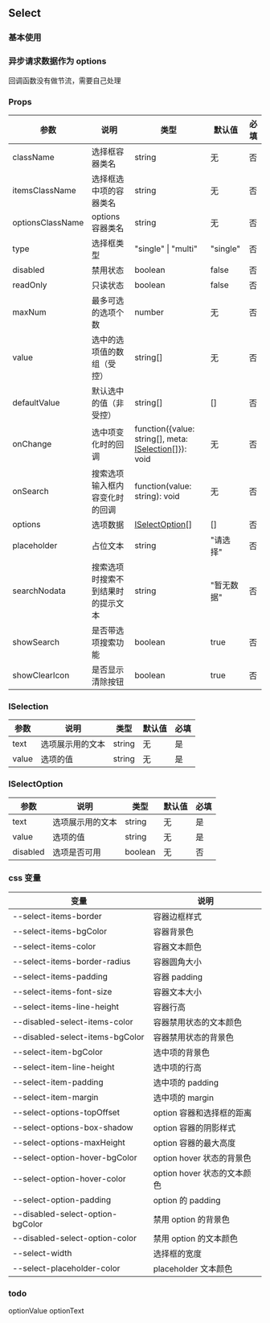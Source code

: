 ## Select

### 基本使用

<code src="../demo/select/select1.tsx"></code>

### 异步请求数据作为 options

回调函数没有做节流，需要自己处理

<code src="../demo/select/select2.tsx"></code>

### Props

| 参数             | 说明                               | 类型                                                                 | 默认值     | 必填 |
| ---------------- | ---------------------------------- | -------------------------------------------------------------------- | ---------- | ---- |
| className        | 选择框容器类名                     | string                                                               | 无         | 否   |
| itemsClassName   | 选择框选中项的容器类名             | string                                                               | 无         | 否   |
| optionsClassName | options 容器类名                   | string                                                               | 无         | 否   |
| type             | 选择框类型                         | "single" \| "multi"                                                  | "single"   | 否   |
| disabled         | 禁用状态                           | boolean                                                              | false      | 否   |
| readOnly         | 只读状态                           | boolean                                                              | false      | 否   |
| maxNum           | 最多可选的选项个数                 | number                                                               | 无         | 否   |
| value            | 选中的选项值的数组（受控）         | string[]                                                             | 无         | 否   |
| defaultValue     | 默认选中的值（非受控）             | string[]                                                             | []         | 否   |
| onChange         | 选中项变化时的回调                 | function({value: string[], meta: [ISelection](#iselection)[]}): void | 无         | 否   |
| onSearch         | 搜索选项输入框内容变化时的回调     | function(value: string): void                                        | 无         | 否   |
| options          | 选项数据                           | [ISelectOption](#iselectoption)[]                                    | []         | 否   |
| placeholder      | 占位文本                           | string                                                               | "请选择"   | 否   |
| searchNodata     | 搜索选项时搜索不到结果时的提示文本 | string                                                               | "暂无数据" | 否   |
| showSearch       | 是否带选项搜索功能                 | boolean                                                              | true       | 否   |
| showClearIcon    | 是否显示清除按钮                   | boolean                                                              | true       | 否   |

### ISelection

| 参数  | 说明             | 类型   | 默认值 | 必填 |
| ----- | ---------------- | ------ | ------ | ---- |
| text  | 选项展示用的文本 | string | 无     | 是   |
| value | 选项的值         | string | 无     | 是   |

### ISelectOption

| 参数     | 说明             | 类型    | 默认值 | 必填 |
| -------- | ---------------- | ------- | ------ | ---- |
| text     | 选项展示用的文本 | string  | 无     | 是   |
| value    | 选项的值         | string  | 无     | 是   |
| disabled | 选项是否可用     | boolean | 无     | 否   |

### css 变量

| 变量                             | 说明                        |
| -------------------------------- | --------------------------- |
| --select-items-border            | 容器边框样式                |
| --select-items-bgColor           | 容器背景色                  |
| --select-items-color             | 容器文本颜色                |
| --select-items-border-radius     | 容器圆角大小                |
| --select-items-padding           | 容器 padding                |
| --select-items-font-size         | 容器文本大小                |
| --select-items-line-height       | 容器行高                    |
| --disabled-select-items-color    | 容器禁用状态的文本颜色      |
| --disabled-select-items-bgColor  | 容器禁用状态的背景色        |
| --select-item-bgColor            | 选中项的背景色              |
| --select-item-line-height        | 选中项的行高                |
| --select-item-padding            | 选中项的 padding            |
| --select-item-margin             | 选中项的 margin             |
| --select-options-topOffset       | option 容器和选择框的距离   |
| --select-options-box-shadow      | option 容器的阴影样式       |
| --select-options-maxHeight       | option 容器的最大高度       |
| --select-option-hover-bgColor    | option hover 状态的背景色   |
| --select-option-hover-color      | option hover 状态的文本颜色 |
| --select-option-padding          | option 的 padding           |
| --disabled-select-option-bgColor | 禁用 option 的背景色        |
| --disabled-select-option-color   | 禁用 option 的文本颜色      |
| --select-width                   | 选择框的宽度                |
| --select-placeholder-color       | placeholder 文本颜色        |

### todo

optionValue
optionText
